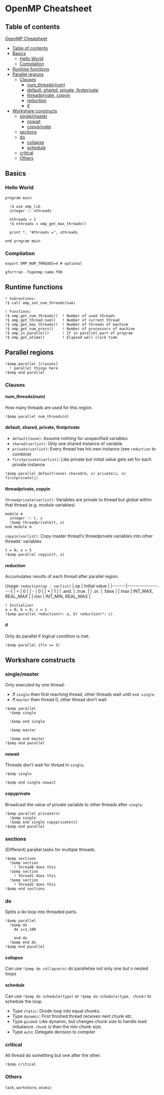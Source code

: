 # OpenMP Cheatsheet

## Table of contents
[OpenMP Cheatsheet](#openmp-cheatsheet)
  * [Table of contents](#table-of-contents)
  * [Basics](#basics)
    + [Hello World](#hello-world)
    + [Compilation](#compilation)
  * [Runtime functions](#runtime-functions)
  * [Parallel regions](#parallel-regions)
    + [Clauses](#clauses)
      - [num_threads(num)](#num-threads-num-)
      - [default, shared, private, firstprivate](#default--shared--private--firstprivate)
      - [threadprivate, copyin](#threadprivate--copyin)
      - [reduction](#reduction)
      - [if](#if)
  * [Workshare constructs](#workshare-constructs)
    + [single/master](#single-master)
      - [nowait](#nowait)
      - [copyprivate](#copyprivate)
    + [sections](#sections)
    + [do](#do)
      - [collapse](#collapse)
      - [schedule](#schedule)
    + [critical](#critical)
    + [Others](#others)

## Basics

### Hello World
```{fortran}
program main

  !$ use omp_lib
  integer :: nthreads

  nthreads = 1
  !$ nthreads = omp_get_max_threads()

  print *, "#threads =", nthreads

end program main
```

### Compilation
```
export OMP_NUM_THREADS=4 # optional

gfortran -fopenmp name.f90
```

## Runtime functions
```{fortran}
! Subroutines:
!$ call omp_set_num_threads(num)

! Functions:
!$ omp_get_num_threads()  ! Number of used threads
!$ omp_get_thread_num()   ! Number of current thread
!$ omp_get_max_threads()  ! Number of threads of machine
!$ omp_get_num_procs()    ! Number of processors of machine
!$ omp_in_parallel()      ! If in parallel part of program
!$ omp_get_wtime()        ! Elapsed wall clock time
```

## Parallel regions
```{fortran}
!$omp parallel [clauses]
  ! parallel things here
!$omp end parallel
```

### Clauses

#### num_threads(num)
How many threads are used for this region.

```{fortran}
!$omp parallel num_threads(4)
```

#### default, shared, private, firstprivate

 * `default(none)`: Assume nothing for unspecified variables
 * `shared(varlist)`: Only one shared instance of variable
 * `private(varlist)`: Every thread has his own instance (see `reduction` to combine)
 * `firstprivate(varlist)`: Like private but initial value gets set for each private instance

```{fortran}
!$omp parallel default(none) shared(m, x) private(i, n) firstprivate(j)
```

#### threadprivate, copyin
`threadprivate(varlist)`: Variables are private to thread but global within that thread (e.g. module variables)
```{fortran}
module m
  integer :: t, x
  !$omp threadprivate(t, x)
end module m
```

`copyin(varlist)`: Copy master thread's threadprivate variables into other threads' variables
```{fortran}
t = 0; x = 5
!$omp parallel copyin(t, x)
```

#### reduction
Accumulates results of each thread after parallel region.

Usage: `reduction(op : varlist)`
| op    | Initial value     |
|-------|-------------------|
| +     | 0                 |
| -     | 0                 |
| *     | 1                 |
| .and. | .true.            |
| .or.  | .false            |
| max   | INT_MAX, REAL_MAX |
| min   | INT_MIN, REAL_MAX |

```{fortran}
! Initialize!
a = 0; b = 0; c = 1
!$omp parallel reduction(+: a, b) reduction(*: c)
```

#### if
Only do parallel if logical condition is met.

```{fortran}
!$omp parallel if(n == 5)
```

## Workshare constructs

### single/master
Only executed by one thread:
 * If `single` then first reaching thread, other threads wait until `end single`
 * If `master` then thread 0, other thread don't wait

```{fortran}
!$omp parallel
  !$omp single

  !$omp end single

  !$omp master

  !$omp end master
!$omp end parallel
```

#### nowait
Threads don't wait for thread in `single`.
```{fortran}
!$omp single

!$omp end single nowait
```

#### copyprivate
Broadcast the value of private variable to other threads after `single`.
```{fortran}
!$omp parallel private(n)
  !$omp single
  !$omp end single copyprivate(n)
!$omp end parallel
```

### sections
(Different) parallel tasks for multiple threads.
```{fortran}
!$omp sections
  !$omp section
    ! thread0 does this
  !$omp section
    ! thread1 does this
  !$omp section
    ! thread2 does this
!$omp end sections
```

### do
Splits a do loop into threaded parts.
```{fortran}
!$omp parallel
  !$omp do
    do i=1,100

    end do
  !$omp end do
!$omp end parallel
```

#### collapse
Can use `!$omp do collapse(n)` do parallelise not only one but n nested loops

#### schedule
Can use `!$omp do schedule(type)` or `!$omp do schedule(type, chunk)` to schedule the loop.
 * Type `static`: Divide loop into equal chunks.
 * Type `dynamic`: First finished thread receives next chunk etc.
 * Type `guided`: Like dynamic, but changes chunk size to handle load imbalance. `chunk` is then the min chunk size.
 * Type `auto`: Delegate decision to compiler

### critical
All thread do something but one after the other.
```{fortran}
!$omp critical
```

### Others
`task`, `workshare`, `atomic`
